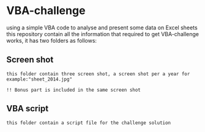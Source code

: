 # VBA-challenge
using a simple VBA code to analyse and present some data on Excel sheets 
  this repository contain all the information that required to get VBA-challenge works, it has two folders as follows:

  ## Screen shot 
    this folder contain three screen shot, a screen shot per a year for example:"sheet_2014.jpg"

    !! Bonus part is included in the same screen shot

  ## VBA script
    this folder contain a script file for the challenge solution


   
